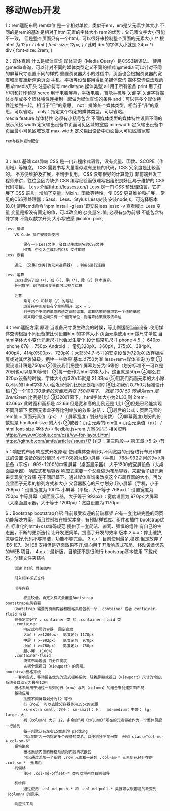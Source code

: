 

# 移动Web开发

1：rem适配布局
	rem单位
		是一个相对单位，类似于em，em是父元素字体大小
		不同的是rem的基准是相对于html元素的字体大小
		rem的优势：父元素文字大小可能不一致， 但是整个页面只有一个html，可以很好来控制整个页面的元素大小
		/* 根html 为 12px */
html {
   font-size: 12px;
}
/* 此时 div 的字体大小就是 24px */       
div {
    font-size: 2rem;
}

2：媒体查询 
	什么是媒体查询
		媒体查询（Media Query）是CSS3新语法。
		使用 @media查询，可以针对不同的媒体类型定义不同的样式
		@media 可以针对不同的屏幕尺寸设置不同的样式
		重置浏览器大小的过程中，页面也会根据浏览器的宽度和高度重新渲染页面 
		手机，平板等设备都用得到多媒体查询
	媒体查询语法规范
		用 @media开头 注意@符号
		mediatype  媒体类型
			all 用于所有设备
			print 用于打印机和打印预览
			scree  用于电脑屏幕，平板电脑，智能手机等
		关键字
			关键字将媒体类型或多个媒体特性连接到一起做为媒体查询的条件
			and：可以将多个媒体特性连接到一起，相当于“且”的意思。
			not：排除某个媒体类型，相当于“非”的意思，可以省略。
			only：指定某个特定的媒体类型，可以省略。    
		media feature 媒体特性
			必须有小括号包含
			不同媒体类型的媒体特性设置不同的展示风格
			width 定义输出设备中页面可见区域的宽度
			min-width 定义输出设备中页面最小可见区域宽度
			max-width 定义输出设备中页面最大可见区域宽度
		
	rem与媒体查询配合


​		

3：less 基础
	css弊端
		CSS 是一门非程序式语言，没有变量、函数、SCOPE（作用域）等概念。
		CSS 需要书写大量看似没有逻辑的代码，CSS 冗余度是比较高的。
		不方便维护及扩展，不利于复用。
		CSS 没有很好的计算能力
		非前端开发工程师来讲，往往会因为缺少 CSS 编写经验而很难写出组织良好且易于维护的 CSS 代码项目。 
	Less 介绍(http://lesscss.cn/)
		Less 是一门 CSS 预处理语言，它扩展了 CSS 语言，增加了变量、Mixin、函数等特性，使 CSS 更易维护和扩展。
		常见的CSS预处理器：Sass、Less、Stylus
		Less安装
			安装nodejs，可选择版本(8.0)
			使用cmd命令“npm install -g less”即安装less
			lessc -v  查看版本
		Less 变量
			变量是指没有固定的值，可以改变的
			@变量名:值;
				必须有@为前缀
				不能包含特殊字符
				不能以数字开头
				大小写敏感
				@color: pink;
		
	Less 编译
		VS Code 插件安装及使用
			
			保存一下Less文件，会自动生成同名的CSS文件
			HTML 中引入生成后的CSS 文件即可
	Less 嵌套
		
		遇见 （交集|伪类|伪元素选择器） ，利用&进行连接
			
	Less 运算
		Less提供了加（+）、减（-）、乘（*）、除（/）算术运算。
		任何数字、颜色或者变量都可以参与运算
		
		注意
			乘号（*）和除号（/）的写法  
			运算符中间左右有个空格隔开 1px + 5
			对于两个不同的单位的值之间的运算，运算结果的值取第一个值的单位 
			如果两个值之间只有一个值有单位，则运算结果就取该单位

4：rem适配方案
	原理
		当设备尺寸发生改变的时候，等比例适配当前设备
		.使用媒体查询根据不同设备按比例设置html的字体大小
		页面元素使用rem做尺寸单位
		当html字体大小变化元素尺寸也会发生变化
	设计稿常见尺寸
		phone 4.5  ： 640px
		iphone 678 ：750px
		Android ： 常见320pX、360pX、375pX、384pX、400pX、414pX500p×、720pX ；大部分4.7~5寸的安卓设备为720pX
		放弃极端屏或对其优雅降级，牺牲一些效果
		基本以750为准
	less+rem+媒体查询 方案
		①假设设计稿是750px
		②假设我们把整个屏幕划分为15等份（划分标准不一可以是20份也可以是10等份）
		③每一份作为html字体大小，这里就是50px
		④那么在320px设备的时候，字体大小为320/15就是  21.33px
		⑤用我们页面元素的大小除以不同的 html字体大小会发现他们比例还是相同的
		⑥比如我们以750为标准设计稿
		⑦一个100*100像素的页面元素在  750屏幕下，  就是 100/ 50  转换为rem  是  2rem*2rem  比例是1比1
		⑧320屏幕下，  html字体大小为21.33   则 2rem=  42.66px  此时宽和高都是 42.66  但是宽和高的比例还是 1比1
		⑨但是已经能实现不同屏幕下  页面元素盒子等比例缩放的效果
		总结：
			①最后的公式：页面元素的rem值 =  页面元素值（px） /  （屏幕宽度  /  划分的份数）
			②屏幕宽度/划分的份数就是 htmlfont-size 的大小
			③或者：页面元素的rem值 =  页面元素值（px） /  html font-size 字体大小
	flexible.js+rem 方案(推举)
		相关资料
			https://www.w3cplus.com/css/vw-for-layout.html
			https://github.com/amfe/article/issues/17
		详见：第三阶段--> 第五章->5-2小节

5：响应式布局
	响应式开发原理
		使用媒体查询针对不同宽度的设备进行布局和样式的设置
		设备的划分情况
			小于768的为超小屏幕（手机）
			768~992之间的为小屏设备（平板）
			992~1200的中等屏幕（桌面显示器）
			大于1200的宽屏设备（大桌面显示器）
	响应式布局容器
		响应式需要一个父级做为布局容器，来配合子级元素来实现变化效果
		在不同屏幕下，通过媒体查询来改变这个布局容器的大小，再改变里面子元素的排列方式和大小
		父容器版心的尺寸划分
			超小屏幕（手机，小于 768px）：设置宽度为 100%
			小屏幕（平板，大于等于 768px）：设置宽度为 750px
			中等屏幕（桌面显示器，大于等于 992px）：宽度设置为 970px
			大屏幕（大桌面显示器，大于等于 1200px）：宽度设置为 1170px 

6：Bootstrap
	bootstrap介绍
		目前最受欢迎的前端框架
		它有一套比较完整的网页功能解决方案，而且控制权在框架本身，有预制样式库、组件和插件
		bootstrap优点
			标准化的html+css编码规范
			提供了一套简洁、直观、强悍的组件
			有自己的生态圈，不断的更新迭代
			让开发更简单，提高了开发的效率
		版本
			2.x.x：停止维护,兼容性好,代码不够简洁，功能不够完善。
			3.x.x：目前使用最多,稳定,但是放弃了IE6-IE7。对 IE8 支持但是界面效果不好,偏向用于开发响应式布局、移动设备优先的WEB 项目。
			4.x.x：最新版，目前还不是很流行
	bootstrap基本使用
		下载代码，创建文件夹结构  
			
		创建 html 骨架结构 
			
		引入相关样式文件  
			
		书写内容 
			
			权重较低，自定义样式会覆盖Bootstrap
	bootstrap布局容器
		Bootstrap 需要为页面内容和栅格系统包裹一个 .container 或者.container-fluid 容器
		预先定义好了 . container 类 和 .container-fluid 类
		.container
			响应式布局的容器  固定宽度
			大屏 ( >=1200px)  宽度定为 1170px
			中屏 ( >=992px)   宽度定为  970px
			小屏 ( >=768px)   宽度定为  750px
			超小屏  (100%) 
		.container-fluid
			流式布局容器 百分百宽度
			占据全部视口（viewport）的容器。
	bootstrap栅格系统
		一套响应式、移动设备优先的流式栅格系统，随着屏幕或视口（viewport）尺寸的增加，系统会自动分为最多12列
		栅格系统用于通过一系列的行（row）与列（column）的组合来创建页面布局
		基础应用
			按照不同屏幕划分为12 等份
			行（row） 可以去除父容器作用15px的边距
			xs-extra small：超小； sm-small：小；  md-medium：中等； lg-large：大；
			列（column）大于 12，多余的“列（column）”所在的元素将被作为一个整体另起一行排列
			每一列默认有左右15像素的 padding
			可以同时为一列指定多个设备的类名，以便划分不同份数  例如 class="col-md-4 col-sm-6"
		栅格嵌套
			栅格系统内置的栅格系统将内容再次嵌套
			可以通过添加一个新的 .row 元素和一系列 .col-sm-* 元素到已经存在的 .col-sm-*  元素内
		列偏移
			使用 .col-md-offset-* 类可以将列向右侧偏移
			
		列排序
			通过使用 .col-md-push-* 和 .col-md-pull-* 类就可以很容易的改变列（column）的顺序。
			
		响应式工具